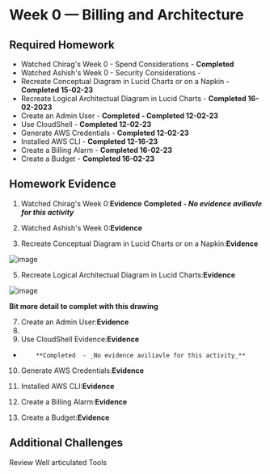 # Week 0 — Billing and Architecture


## Required Homework 

- Watched Chirag's Week 0 - Spend Considerations - **Completed**  
- Watched Ashish's Week 0 - Security Considerations - 
- Recreate Conceptual Diagram in Lucid Charts or on a Napkin - **Completed 15-02-23**
- Recreate Logical Architectual Diagram in Lucid Charts - **Completed 16-02-2023**
- Create an Admin User - **Completed - Completed 12-02-23**
- Use CloudShell - **Completed 12-02-23**
- Generate AWS Credentials - **Completed 12-02-23**
- Installed AWS CLI - **Completed 12-16-23** 
- Create a Billing Alarm - **Completed 16-02-23**
- Create a Budget - **Completed 16-02-23**


## Homework Evidence

1. Watched Chirag's Week 0:**Evidence**
         **Completed  - _No evidence aviliavle for this activity_** 

2.  Watched Ashish's Week 0:**Evidence**
3.  Recreate Conceptual Diagram in Lucid Charts or on a Napkin:**Evidence**

![image](https://user-images.githubusercontent.com/124871057/219428483-7309e0b6-13b7-4378-ac7c-4b2df3661822.png)



5.  Recreate Logical Architectual Diagram in Lucid Charts:**Evidence**

![image](https://user-images.githubusercontent.com/124871057/219427336-1a3c02f7-3b9d-4a48-bf23-7065e82de21a.png)

**Bit more detail to complet with this drawing** 


7.  Create an Admin User:**Evidence**
8. 
9.  Use CloudShell Evidence:**Evidence**
-         **Completed  - _No evidence aviliavle for this activity_** 


10. Generate AWS Credentials:**Evidence**
11. Installed AWS CLI:**Evidence**



9.  Create a Billing Alarm:**Evidence**
10. Create a Budget:**Evidence**



## Additional Challenges  

 Review Well articulated Tools

